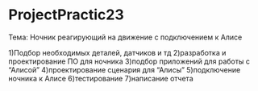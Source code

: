 # ProjectPractic23
Тема: Ночник реагирующий на движение с подключением к Алисе

1)Подбор необходимых деталей, датчиков и тд
2)разработка и проектирование ПО для ночника
3)подбор приложений для работы с “Алисой”
4)проектирование сценария для “Алисы”
5)подключение ночника к Алисе
6)тестирование
7)написание отчета
